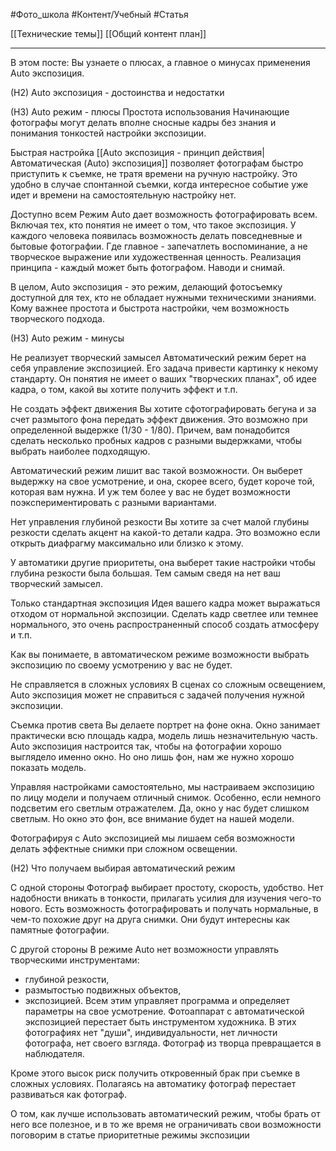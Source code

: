 #Фото_школа #Контент/Учебный #Статья 

[[Технические темы]]
[[Общий контент план]]
________
В этом посте:
Вы узнаете о плюсах, а главное о минусах применения Auto экспозиция.

(Н2) Auto экспозиция - достоинства и недостатки

(Н3) Auto режим - плюсы 
Простота использования
Начинающие фотографы могут делать вполне сносные кадры без знания и понимания тонкостей настройки экспозиции.

Быстрая настройка
[[Auto экспозиция - принцип действия|Автоматическая (Auto) экспозиция]] позволяет фотографам быстро приступить к съемке, не тратя времени на ручную настройку.
Это удобно в случае спонтанной съемки, когда интересное событие уже идет и времени на самостоятельную настройку нет.

Доступно всем
Режим Auto дает возможность фотографировать всем. Включая тех, кто понятия не имеет о том, что такое экспозиция. 
У каждого человека появилась возможность делать повседневные и бытовые фотографии. Где главное - запечатлеть воспоминание, а не творческое выражение или художественная ценность.
Реализация принципа - каждый может быть фотографом. Наводи и снимай.

В целом, Auto экспозиция - это режим, делающий фотосъемку доступной для тех, кто не обладает нужными техническими знаниями. Кому важнее простота и быстрота настройки, чем возможность творческого подхода.


(Н3) Auto режим - минусы

Не реализует творческий замысел
Автоматический режим берет на себя управление экспозицией. Его задача привести картинку к некому стандарту. Он понятия не имеет о ваших "творческих планах", об идее кадра, о том, какой вы хотите получить эффект и т.п.

Не создать эффект движения
Вы хотите сфотографировать бегуна и за счет размытого фона передать эффект движения. Это возможно при определенной выдержке (1/30 - 1/80). Причем, вам понадобится сделать несколько пробных кадров с разными выдержками, чтобы выбрать наиболее подходящую.

Автоматический режим лишит вас такой возможности. Он выберет выдержку на свое усмотрение, и она, скорее всего, будет короче той, которая вам нужна. И уж тем более у вас не будет возможности поэкспериментировать с разными вариантами.

Нет управления глубиной резкости
Вы хотите за счет малой глубины резкости сделать акцент на какой-то детали кадра. Это возможно если открыть диафрагму максимально или близко к этому. 

У автоматики другие приоритеты, она выберет такие настройки чтобы глубина резкости была большая. Тем самым сведя на нет ваш творческий замысел.

Только стандартная экспозиция
Идея вашего кадра может выражаться отходом от нормальной экспозиции. Сделать кадр светлее или темнее нормального, это очень распространенный способ создать атмосферу и т.п. 

Как вы понимаете, в автоматическом режиме возможности выбрать экспозицию по своему усмотрению у вас не будет.


Не справляется в сложных условиях
В сценах со сложным освещением, Auto экспозиция может не справиться с задачей получения нужной экспозиции.

Съемка против света
Вы делаете портрет на фоне окна. Окно занимает практически всю площадь кадра, модель лишь незначительную часть. Auto экспозиция настроится так, чтобы на фотографии хорошо выглядело именно окно. Но оно лишь фон, нам же нужно хорошо показать модель.

Управляя настройками самостоятельно, мы настраиваем экспозицию по лицу модели и получаем отличный снимок. Особенно, если немного подсветим его светлым отражателем. Да, окно у нас будет слишком светлым. Но окно это фон, все внимание будет на нашей модели.

Фотографируя с Auto экспозицией мы лишаем себя возможности делать эффектные снимки при сложном освещении.


(Н2) Что получаем выбирая автоматический режим

С одной стороны 
Фотограф выбирает простоту, скорость, удобство. Нет надобности вникать в тонкости, прилагать усилия для изучения чего-то нового.
Есть возможность фотографировать и получать нормальные, в чем-то похожие друг на друга снимки. Они будут интересны как памятные фотографии.

С другой стороны
В режиме Auto нет возможности управлять творческими инструментами:
- глубиной резкости,
- размытостью подвижных объектов,
- экспозицией.
Всем этим управляет программа и определяет параметры на свое усмотрение. 
Фотоаппарат с автоматической экспозицией перестает быть инструментом художника. В этих фотографиях нет "души", индивидуальности, нет личности фотографа, нет своего взгляда. 
Фотограф из творца превращается в наблюдателя.

Кроме этого высок риск получить откровенный брак при съемке в сложных условиях.
Полагаясь на автоматику фотограф перестает развиваться как фотограф. 

О том, как лучше использовать автоматический режим, чтобы брать от него все полезное, и в то же время не ограничивать свои возможности поговорим в статье приоритетные режимы экспозиции

